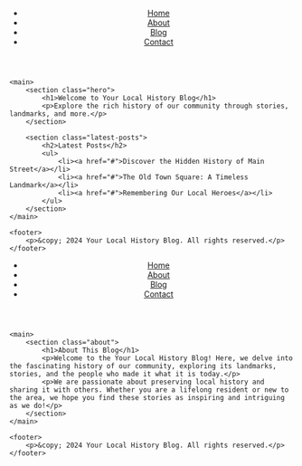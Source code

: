 <!DOCTYPE html>
<html lang="en">
<head>
    <meta charset="UTF-8">
    <meta name="viewport" content="width=device-width, initial-scale=1.0">
    <title>Your Local History Blog</title>
    <link rel="stylesheet" href="style.css">
</head>
<body>
    <header>
        <nav>
            <ul>
                <li><a href="index.html">Home</a></li>
                <li><a href="about.html">About</a></li>
                <li><a href="blog.html">Blog</a></li>
                <li><a href="contact.html">Contact</a></li>
            </ul>
        </nav>
    </header>
    
    <main>
        <section class="hero">
            <h1>Welcome to Your Local History Blog</h1>
            <p>Explore the rich history of our community through stories, landmarks, and more.</p>
        </section>
        
        <section class="latest-posts">
            <h2>Latest Posts</h2>
            <ul>
                <li><a href="#">Discover the Hidden History of Main Street</a></li>
                <li><a href="#">The Old Town Square: A Timeless Landmark</a></li>
                <li><a href="#">Remembering Our Local Heroes</a></li>
            </ul>
        </section>
    </main>
    
    <footer>
        <p>&copy; 2024 Your Local History Blog. All rights reserved.</p>
    </footer>
</body>
</html>
<!DOCTYPE html>
<html lang="en">
<head>
    <meta charset="UTF-8">
    <meta name="viewport" content="width=device-width, initial-scale=1.0">
    <title>About | Your Local History Blog</title>
    <link rel="stylesheet" href="style.css">
</head>
<body>
    <header>
        <nav>
            <ul>
                <li><a href="index.html">Home</a></li>
                <li><a href="about.html">About</a></li>
                <li><a href="blog.html">Blog</a></li>
                <li><a href="contact.html">Contact</a></li>
            </ul>
        </nav>
    </header>
    
    <main>
        <section class="about">
            <h1>About This Blog</h1>
            <p>Welcome to the Your Local History Blog! Here, we delve into the fascinating history of our community, exploring its landmarks, stories, and the people who made it what it is today.</p>
            <p>We are passionate about preserving local history and sharing it with others. Whether you are a lifelong resident or new to the area, we hope you find these stories as inspiring and intriguing as we do!</p>
        </section>
    </main>
    
    <footer>
        <p>&copy; 2024 Your Local History Blog. All rights reserved.</p>
    </footer>
</body>
</html>
